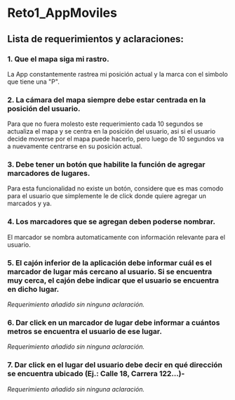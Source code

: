 # Reto1_AppMoviles

## Lista de requerimientos y aclaraciones:

### 1. Que el mapa siga mi rastro.
La App constantemente rastrea mi posición actual y la marca con el simbolo que tiene una "P".

### 2. La cámara del mapa siempre debe estar centrada en la posición del usuario.
Para que no fuera molesto este requerimiento cada 10 segundos se actualiza el mapa y se centra en la posición del usuario, asi si el usuario decide moverse por el mapa puede hacerlo, pero luego de 10 segundos va a nuevamente centrarse en su posición actual.

### 3. Debe tener un botón que habilite la función de agregar marcadores de lugares.
Para esta funcionalidad no existe un botón, considere que es mas comodo para el usuario que simplemente le de click donde quiere agregar un marcados y ya.

### 4. Los marcadores que se agregan deben poderse nombrar.
El marcador se nombra automaticamente con información relevante para el usuario.

### 5. El cajón inferior de la aplicación debe informar cuál es el marcador de lugar más cercano al usuario. Si se encuentra muy cerca, el cajón debe indicar que el usuario se encuentra en dicho lugar.
_Requerimiento añadido sin ninguna aclaración._

### 6. Dar click en un marcador de lugar debe informar a cuántos metros se encuentra el usuario de ese lugar.
_Requerimiento añadido sin ninguna aclaración._

### 7. Dar click en el lugar del usuario debe decir en qué dirección se encuentra ubicado (Ej.: Calle 18, Carrera 122…)-
_Requerimiento añadido sin ninguna aclaración._
